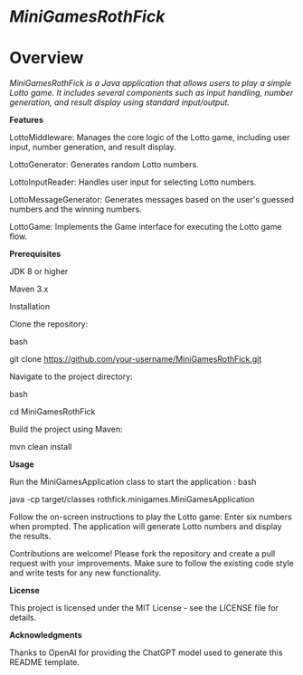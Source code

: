 # **_MiniGamesRothFick_**

# **Overview**

_MiniGamesRothFick is a Java application that allows users to play a simple Lotto game. It includes several components such as input handling, number generation, and result display using standard input/output._

**Features**

LottoMiddleware: Manages the core logic of the Lotto game, including user input, number generation, and result display.

LottoGenerator: Generates random Lotto numbers.

LottoInputReader: Handles user input for selecting Lotto numbers.

LottoMessageGenerator: Generates messages based on the user's guessed numbers and the winning numbers.

LottoGame: Implements the Game interface for executing the Lotto game flow.




**Prerequisites**

JDK 8 or higher

Maven 3.x

Installation

Clone the repository:

bash

git clone https://github.com/your-username/MiniGamesRothFick.git

Navigate to the project directory:

bash

cd MiniGamesRothFick

Build the project using Maven:

mvn clean install

**Usage**

Run the MiniGamesApplication class to start the application
:
bash

java -cp target/classes rothfick.minigames.MiniGamesApplication

Follow the on-screen instructions to play the Lotto game:
Enter six numbers when prompted.
The application will generate Lotto numbers and display the results.

Contributions are welcome! Please fork the repository and create a pull request with your improvements. Make sure to follow the existing code style and write tests for any new functionality.

**License** 

This project is licensed under the MIT License - see the LICENSE file for details.

**Acknowledgments**

Thanks to OpenAI for providing the ChatGPT model used to generate this README template.

